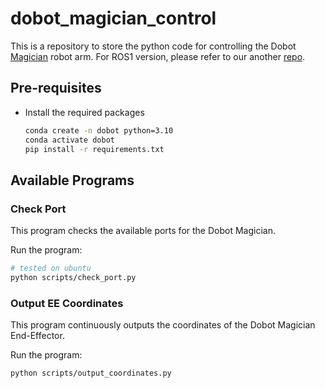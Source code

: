 # dobot_magician_control

This is a repository to store the python code for controlling the Dobot [Magician](https://www.dobot-robots.com/products/education/magician.html) robot arm. For ROS1 version, please refer to our another [repo](https://github.com/HKUArmStrong/dobot_magician_ros.git).

## Pre-requisites

- Install the required packages
    ```bash
    conda create -n dobot python=3.10
    conda activate dobot
    pip install -r requirements.txt
    ```

## Available Programs

### Check Port
This program checks the available ports for the Dobot Magician.

Run the program:
```bash
# tested on ubuntu
python scripts/check_port.py
```

### Output EE Coordinates
This program continuously outputs the coordinates of the Dobot Magician End-Effector.

Run the program:
```bash
python scripts/output_coordinates.py
```

